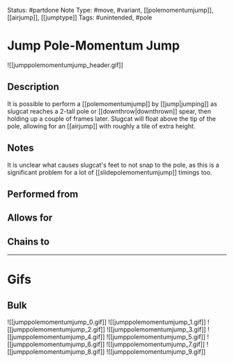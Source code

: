 Status: #partdone 
Note Type: #move, #variant, [[polemomentumjump]], [[airjump]], [[jumptype]]
Tags: #unintended, #pole 

# Jump Pole-Momentum Jump
![[jumppolemomentumjump_header.gif]]
## Description
It is possible to perform a [[polemomentumjump]] by [[jump|jumping]] as slugcat reaches a 2-tall pole or [[downthrow|downthrown]] spear, then holding up a couple of frames later. Slugcat will float above the tip of the pole, allowing for an [[airjump]] with roughly a tile of extra height.

## Notes
It is unclear what causes slugcat's feet to not snap to the pole, as this is a significant problem for a lot of [[slidepolemomentumjump]] timings too.

## Performed from


## Allows for


## Chains to


___
# Gifs
## Bulk
![[jumppolemomentumjump_0.gif]]
![[jumppolemomentumjump_1.gif]]
![[jumppolemomentumjump_2.gif]]
![[jumppolemomentumjump_3.gif]]
![[jumppolemomentumjump_4.gif]]
![[jumppolemomentumjump_5.gif]]
![[jumppolemomentumjump_6.gif]]
![[jumppolemomentumjump_7.gif]]
![[jumppolemomentumjump_8.gif]]
![[jumppolemomentumjump_9.gif]]